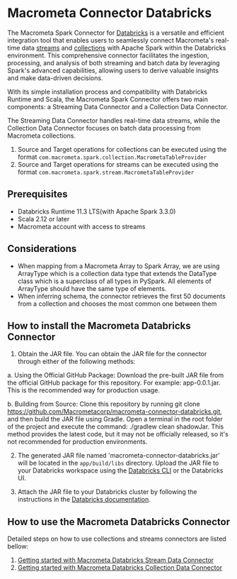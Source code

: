 # Macrometa Connector Databricks

The Macrometa Spark Connector for [Databricks](https://www.databricks.com/) is a versatile and efficient integration tool that enables users to seamlessly connect Macrometa's real-time data [streams](https://www.macrometa.com/docs/streams/) and [collections](https://www.macrometa.com/docs/collections/) with Apache Spark within the Databricks environment. This comprehensive connector facilitates the ingestion, processing, and analysis of both streaming and batch data by leveraging Spark's advanced capabilities, allowing users to derive valuable insights and make data-driven decisions.

With its simple installation process and compatibility with Databricks Runtime and Scala, the Macrometa Spark Connector offers two main components: a Streaming Data Connector and a Collection Data Connector. 

The Streaming Data Connector handles real-time data streams, while the Collection Data Connector focuses on batch data processing from Macrometa collections. 

1. Source and Target operations for collections can be executed using the format `com.macrometa.spark.collection.MacrometaTableProvider`
2. Source and Target operations for streams can be executed using the format `com.macrometa.spark.stream.MacrometaTableProvider`

## Prerequisites

- Databricks Runtime 11.3 LTS(with Apache Spark 3.3.0)
- Scala 2.12 or later
- Macrometa account with access to streams


## Considerations

- When mapping from a Macrometa Array to Spark Array, we are using ArrayType which is a collection data type that extends the DataType class which is a superclass of all types in PySpark. All elements of ArrayType should have the same type of elements.
- When inferring schema, the connector retrieves the first 50 documents from a collection and chooses the most common one between them


## How to install the Macrometa Databricks Connector

1. Obtain the JAR file. You can obtain the JAR file for the connector through either of the following methods:

a. Using the Official GitHub Package: Download the pre-built JAR file from the official GitHub package for this repository. For example: app-0.0.1.jar. This is the recommended way for production usage.

b. Building from Source: Clone this repository by running git clone https://github.com/Macrometacorp/macrometa-connector-databricks.git, and then build the JAR file using Gradle. Open a terminal in the root folder of the project and execute the command: ./gradlew clean shadowJar. This method provides the latest code, but it may not be officially released, so it's not recommended for production environments.


2. The generated JAR file named 'macrometa-connector-databricks.jar' will be located in the `app/build/libs` directory. Upload the JAR file to your Databricks workspace using the [Databricks CLI](https://docs.databricks.com/dev-tools/cli/index.html) or the Databricks UI.

3. Attach the JAR file to your Databricks cluster by following the instructions in the [Databricks documentation](https://docs.databricks.com/libraries/cluster-libraries.html#install-a-library-on-a-cluster).

## How to use the Macrometa Databricks Connector

Detailed steps on how to use collections and streams connectors are listed bellow:
1. [Getting started with Macrometa Databricks Stream Data Connector](GETTING_STARTED_WITH_STREAM_DATA_CONNECTOR.md)
2. [Getting started with Macrometa Databricks Collection Data Connector](GETTING_STARTED_WITH_COLLECTION_DATA_CONNECTOR.md)

